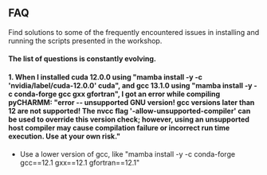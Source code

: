## FAQ

Find solutions to some of the frequently encountered issues in installing and running the scripts presented in the workshop.

#### The list of questions is constantly evolving.

#### 1. When I installed cuda 12.0.0 using "mamba install -y -c 'nvidia/label/cuda-12.0.0' cuda", and gcc 13.1.0 using "mamba install -y -c conda-forge gcc gxx gfortran", I got an error while compiling pyCHARMM: "error -- unsupported GNU version! gcc versions later than 12 are not supported! The nvcc flag '-allow-unsupported-compiler' can be used to override this version check; however, using an unsupported host compiler may cause compilation failure or incorrect run time execution. Use at your own risk."
- Use a lower version of gcc, like "mamba install -y -c conda-forge gcc==12.1 gxx==12.1 gfortran==12.1"
